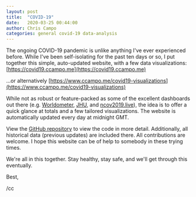 ```yaml
---
layout: post
title:  "COVID-19"
date:   2020-03-25 00:44:00
author: Chris Campo
categories: general covid-19 data-analysis
---
```


The ongoing COVID-19 pandemic is unlike anything I've ever experienced before. While I've been self-isolating for the 
past ten days or so, I put together this simple, auto-updated website, with a few data visualizations: [https://covid19.ccampo.me](https://covid19.ccampo.me)

...or alternatively [https://www.ccampo.me/covid19-visualizations](https://www.ccampo.me/covid19-visualizations)

While not as robust or feature-packed as some of the excellent dashboards out there (e.g. [Worldometer][worldometer], 
[JHU][jhu], and [ncov2019.live][ncov2019]), the idea is to offer a quick glance at totals and a few tailored 
visualizations. The website is automatically updated every day at midnight GMT.

View the [GitHub repository][github] to view the code in more detail. Additionally, all historical data (previous 
updates) are included there. All contributions are welcome. I hope this website can be of help to somebody in these 
trying times.

We're all in this together. Stay healthy, stay safe, and we'll get through this eventually.

Best,

/cc

[worldometer]: https://www.worldometers.info/coronavirus/
[jhu]: https://www.arcgis.com/apps/opsdashboard/index.html#/bda7594740fd40299423467b48e9ecf6
[ncov2019]: https://ncov2019.live/
[github]: https://github.com/ccampo133/covid19-visualizations
